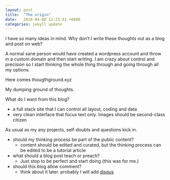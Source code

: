 ```yaml
---
layout: post
title:  "The origin"
date:   2018-04-08 12:23:41 +0800
categories: jekyll update
---
```

I have so many ideas in mind. Why don’t I write these thoughts out as a blog and post on web?

A normal sane person would have created a wordpress account and throw in a custom domain and then start writing. I am crazy about control and precision so I start thinking the whole thing through and going through all my options. 

Here comes thougthground.xyz

My dumping ground of thoughts.

What do I want from this blog?

* a full stack site that I can control all layout, coding and data
* very clean interface that focus text only. Images should be second-class citizen

As usual as my any projects, self-doubts and questions kick in. 

* should my thinking process be part of the public content?
  * content should be edited and curated, but the thinking process can be edited to be a tutorial article
* what should a blog post teach or preach? 
  * Just stop to be perfect and start doing (this was for me.) 
* should this blog allow comment?
  * think about it later. probably I will add [disqus](https://disqus.com)
